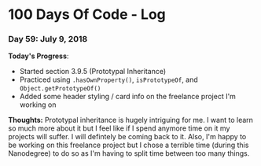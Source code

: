 # 100 Days Of Code - Log

### Day 59: July 9, 2018

**Today's Progress**: 
* Started section 3.9.5 (Prototypal Inheritance)
* Practiced using `.hasOwnProperty()`, `isPrototypeOf`, and `Object.getPrototypeOf()`
* Added some header styling / card info on the freelance project I'm working on

**Thoughts:** Prototypal inheritance is hugely intriguing for me.  I want to learn so much more about it but I feel like if I spend anymore time on it my projects will suffer.  I will defintely be coming back to it.  Also, I'm happy to be working on this freelance project but I chose a terrible time (during this Nanodegree) to do so as I'm having to split time between too many things.

